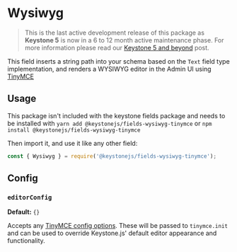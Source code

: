 <!--[meta]
section: api
subSection: field-types
title: Wysiwyg
[meta]-->

# Wysiwyg

> This is the last active development release of this package as **Keystone 5** is now in a 6 to 12 month active maintenance phase. For more information please read our [Keystone 5 and beyond](https://github.com/keystonejs/keystone-5/issues/21) post.

This field inserts a string path into your schema based on the `Text` field type implementation, and renders a WYSIWYG editor in the Admin UI using [TinyMCE](https://www.tiny.cloud/)

## Usage

This package isn't included with the keystone fields package and needs to be installed with `yarn add @keystonejs/fields-wysiwyg-tinymce` or `npm install @keystonejs/fields-wysiwyg-tinymce`

Then import it, and use it like any other field:

```js
const { Wysiwyg } = require('@keystonejs/fields-wysiwyg-tinymce');
```

## Config

### `editorConfig`

**Default:** `{}`

Accepts any [TinyMCE config options](https://www.tiny.cloud/docs/configure/). These will be passed to `tinymce.init` and can be used to override Keystone.js' default editor appearance and functionality.
